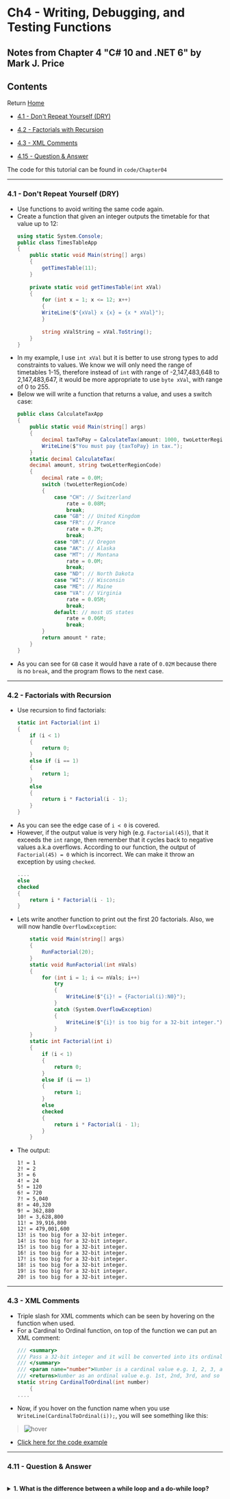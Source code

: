 # Ch4 - Writing, Debugging, and Testing Functions
## Notes from Chapter 4 "C# 10 and .NET 6" by Mark J. Price

## Contents
Return [Home](README.md)
* [4.1 - Don't Repeat Yourself (DRY)](#04.1)
* [4.2 - Factorials with Recursion](#04.2)
* [4.3 - XML Comments](#04.3)



* [4.15 - Question & Answer](#04.11)

The code for this tutorial can be found in ``code/Chapter04``

---
<a name="04.1"></a>
### 4.1 - Don't Repeat Yourself (DRY)

* Use functions to avoid writing the same code again.
* Create a function that given an integer outputs the timetable for that value up to 12:
    ```C#
    using static System.Console;
    public class TimesTableApp
    {
        public static void Main(string[] args)
        {
            getTimesTable(11);
        }
        
        private static void getTimesTable(int xVal)
        {
            for (int x = 1; x <= 12; x++) 
            { 
            WriteLine($"{xVal} x {x} = {x * xVal}");
            }
            
            string xValString = xVal.ToString();
        }
    }
    ```
* In my example, I use ``int xVal`` but it is better to use strong types to add constraints to values. We know we will only need the range of timetables 1-15, therefore instead of ``int`` with range of -2,147,483,648 to 2,147,483,647, it would be more appropriate to use ``byte xVal``, with range of 0 to 255.
* Below we will write a function that returns a value, and uses a switch case:
    ```C#
    public class CalculateTaxApp
    {
        public static void Main(string[] args)
        {
            decimal taxToPay = CalculateTax(amount: 1000, twoLetterRegionCode: "GB");
            WriteLine($"You must pay {taxToPay} in tax.");
        }
        static decimal CalculateTax(
        decimal amount, string twoLetterRegionCode)
        {
            decimal rate = 0.0M;
            switch (twoLetterRegionCode)
            {
                case "CH": // Switzerland
                    rate = 0.08M;
                    break;
                case "GB": // United Kingdom
                case "FR": // France
                    rate = 0.2M;
                    break;
                case "OR": // Oregon
                case "AK": // Alaska
                case "MT": // Montana
                    rate = 0.0M;
                    break;
                case "ND": // North Dakota
                case "WI": // Wisconsin
                case "ME": // Maine
                case "VA": // Virginia
                    rate = 0.05M;
                    break;
                default: // most US states
                    rate = 0.06M;
                    break;
            }
            return amount * rate;
        }
    }
    ```
* As you can see for ``GB`` case it would have a rate of ``0.02M`` because there is no ``break``, and the program flows to the next case.


---
<a name="04.2"></a>
### 4.2 - Factorials with Recursion
* Use recursion to find factorials:
    ```C#
    static int Factorial(int i) 
    {
        if (i < 1)
        {
            return 0;
        }
        else if (i == 1)
        {
            return 1;
        }
        else
        {
            return i * Factorial(i - 1);
        }
    }
    ```
* As you can see the edge case of ``i < 0`` is covered. 
* However, if the output value is very high (e.g. ``Factorial(45)``), that it exceeds the ``int`` range, then remember that it cycles back to negative values a.k.a overflows. According to our function, the output of ``Factorial(45) = 0`` which is incorrect. We can make it throw an exception by using ``checked``.
    ```C#
    ....
    else
    checked
    {
        return i * Factorial(i - 1);
    }
    ```
* Lets write another function to print out the first 20 factorials. Also, we will now handle ``OverflowException``:
    ```C#
        static void Main(string[] args)
        {
            RunFactorial(20); 
        }
        static void RunFactorial(int nVals)
        {
            for (int i = 1; i <= nVals; i++)
                try
                {
                    WriteLine($"{i}! = {Factorial(i):N0}");
                }
                catch (System.OverflowException)
                {
                    WriteLine($"{i}! is too big for a 32-bit integer.");
                }
        }
        static int Factorial(int i)
        {
            if (i < 1)
            {
                return 0;
            }
            else if (i == 1)
            {
                return 1;
            }
            else
            checked
            {
                return i * Factorial(i - 1);
            }
        }
    ```
* The output:
    ```
    1! = 1
    2! = 2
    3! = 6
    4! = 24
    5! = 120
    6! = 720
    7! = 5,040
    8! = 40,320
    9! = 362,880
    10! = 3,628,800
    11! = 39,916,800
    12! = 479,001,600
    13! is too big for a 32-bit integer.
    14! is too big for a 32-bit integer.
    15! is too big for a 32-bit integer.
    16! is too big for a 32-bit integer.
    17! is too big for a 32-bit integer.
    18! is too big for a 32-bit integer.
    19! is too big for a 32-bit integer.
    20! is too big for a 32-bit integer.
    ```
---
<a name="04.3"></a>
### 4.3 - XML Comments
* Triple slash for XML comments which can be seen by hovering on the function when used.
* For a Cardinal to Ordinal function, on top of the function we can put an XML comment:
    ```C#
    /// <summary>
    /// Pass a 32-bit integer and it will be converted into its ordinal equivalent.
    /// </summary>
    /// <param name="number">Number is a cardinal value e.g. 1, 2, 3, and so on.</param>
    /// <returns>Number as an ordinal value e.g. 1st, 2nd, 3rd, and so on.</returns>
    static string CardinalToOrdinal(int number) 
        {
    ....
    ```
* Now, if you hover on the function name when you use ``WriteLine(CardinalToOrdinal(i));``, you will see something like this:

> ![hover](media/hover.png)

* [Click here for the code example](https://github.com/vinush-vigneswaran/c-sharp-notes/blob/main/code/Chapter04/Cardinal2OrdinalApp/Program.cs)






---
<a name="04.11"></a>
### 4.11 - Question & Answer
<br>

<details>
<summary><b> 1. What is the difference between a while loop and a do-while loop?</b></summary>
<br>

The while loop checks the condition then runs the statement, whereas the do-while loop, runs the statement first then check if the condition is still true.
<br><br>
</details>


